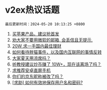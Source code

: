 # v2ex热议话题

`最后更新时间：2024-05-20 10:13:25 +0800`

1. [买苹果产品，建议抢首发](https://www.v2ex.com/t/1042069)
1. [劝大家不要用微软的邮箱, 会丢信且无提示.](https://www.v2ex.com/t/1042033)
1. [20W 求一手国内最佳理财](https://www.v2ex.com/t/1041974)
1. [如何看待胖猫事件，以及国内互联网的事情反转](https://www.v2ex.com/t/1042138)
1. [大家夏天用凉席吗？](https://www.v2ex.com/t/1042004)
1. [听教授建议炒币赚了 10W+，现在该离场了吗？](https://www.v2ex.com/t/1042115)
1. [求推荐安卓直屏手机](https://www.v2ex.com/t/1041971)
1. [你们的京东昵称被改了吗？](https://www.v2ex.com/t/1042106)
1. [[求助] 如何有效地保存用户名和密码?](https://www.v2ex.com/t/1041961)

